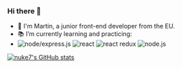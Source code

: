 ### Hi there 👋

- 🤠 I'm Martin, a junior front-end developer from the EU.
- 📚 I’m currently learning and practicing:
- ![node/express.js](https://nodejs.org/static/images/logo-hexagon.png) ![react](https://img.icons8.com/officel/48/000000/react.png) ![react redux](https://img.icons8.com/color/48/000000/redux.png) ![node.js](<img src="https://nodejs.org/static/images/logo-hexagon.png" alt="drawing" width="48"/>)

[![nuke7's GitHub stats](https://github-readme-stats.vercel.app/api?username=nuke7&count_private=true&show_icons=true&theme=calm)](https://github.com/nuke7/github-readme-stats)

<!--
**nuke7/nuke7** is a ✨ _special_ ✨ repository because its `README.md` (this file) appears on your GitHub profile.

Here are some ideas to get you started:

- 🔭 I’m currently working on ...
- 🌱 I’m currently learning ...
- 👯 I’m looking to collaborate on ...
- 🤔 I’m looking for help with ...
- 💬 Ask me about ...
- 📫 How to reach me: ...
- 😄 Pronouns: ...
- ⚡ Fun fact: ...
-->
